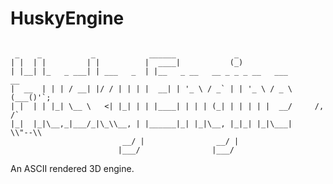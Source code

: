 # HuskyEngine

<code>
 _    _           _            ______             _            
| |  | |         | |          |  ____|           (_)           
| |__| |_   _ ___| | ___   _  | |__   _ __   __ _ _ _ __   ___           __
|  __  | | | / __| |/ / | | | |  __| | '_ \ / _` | | '_ \ / _ \     (___()'`;
| |  | | |_| \__ \   <| |_| | | |____| | | | (_| | | | | |  __/     /,    /` 
|_|  |_|\__,_|___/_|\_\\__, | |______|_| |_|\__, |_|_| |_|\___|     \\"--\\
                         __/ |                __/ |                  
                        |___/                |___/              
</code>

An ASCII rendered 3D engine.
